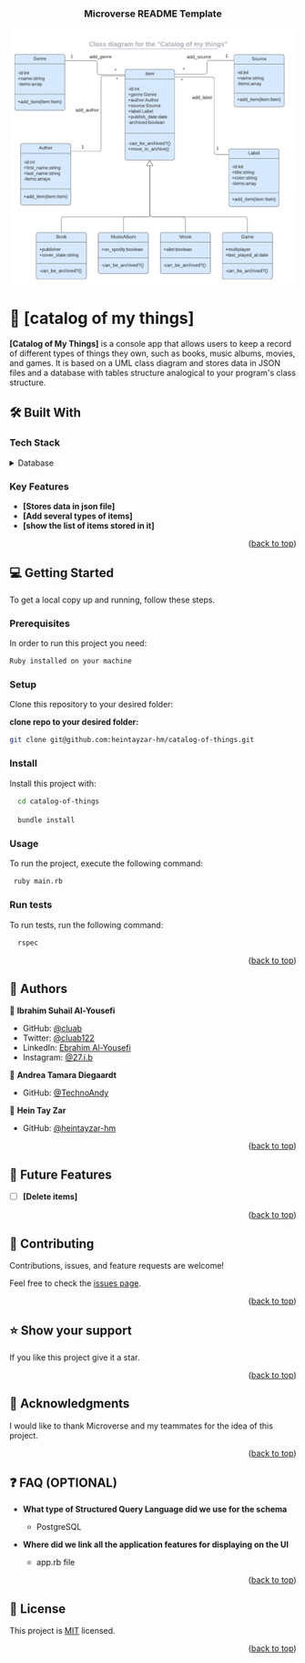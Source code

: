<a name="readme-top"></a>

<!--
HOW TO USE:
This is an example of how you may give instructions on setting up your project locally.

Modify this file to match your project and remove sections that don't apply.

REQUIRED SECTIONS:
- Table of Contents
- About the Project
  - Built With
  - Live Demo
- Getting Started
- Authors
- Future Features
- Contributing
- Show your support
- Acknowledgements
- License

OPTIONAL SECTIONS:
- FAQ

After you're finished please remove all the comments and instructions!
-->

<div align="center">
  <!-- You are encouraged to replace this logo with your own! Otherwise you can also remove it. -->
  <h3><b>Microverse README Template</b></h3>


  <img src="catalog_of_my_things.png" alt="logo" width="700"  height="auto" />
  <br/>

  

</div>


# 📖 [catalog of my things] <a name="about-project"></a>

**[Catalog of My Things]** is a console app that allows users to keep a record of different types of things they own, such as books, music albums, movies, and games. It is based on a UML class diagram and stores data in JSON files and a database with tables structure analogical to your program's class structure.

## 🛠 Built With <a name="built-with"></a>

### Tech Stack <a name="tech-stack"></a>


<details>
<summary>Database</summary>
  <ul>
    <li><a href="https://www.ruby-lang.org/en/">Ruby</a></li>
    <li><a href="https://www.postgresql.org/">PostgreSQL</a></li>
  </ul>
</details>

<!-- Features -->

### Key Features <a name="key-features"></a>


- **[Stores data in json file]**
- **[Add several types of items]**
- **[show the list of items stored in it]**

<p align="right">(<a href="#readme-top">back to top</a>)</p>


## 💻 Getting Started <a name="getting-started"></a>


To get a local copy up and running, follow these steps.

### Prerequisites

In order to run this project you need:

```sh
Ruby installed on your machine
```

### Setup

Clone this repository to your desired folder:

**clone repo to your desired folder:**

```sh
git clone git@github.com:heintayzar-hm/catalog-of-things.git
```

### Install

Install this project with:

```sh
  cd catalog-of-things

  bundle install
```


### Usage

To run the project, execute the following command:


```sh
 ruby main.rb
```


### Run tests

To run tests, run the following command:

```sh
  rspec
```

<!--
Example command:


--->


<p align="right">(<a href="#readme-top">back to top</a>)</p>

<!-- AUTHORS -->


## 👥 Authors <a name="authors"></a>

👤 **Ibrahim Suhail Al-Yousefi**

- GitHub: [@cluab](https://github.com/Cluab)
- Twitter: [@cluab122](https://twitter.com/cluab122)
- LinkedIn: [Ebrahim Al-Yousefi](https://www.linkedin.com/in/ebrahim-alyousefi/)
- Instagram: [@27.i.b](https://www.instagram.com/27.i.b/)

👤 **Andrea Tamara Diegaardt**

- GitHub: [@TechnoAndy](https://github.com/TechnoAndy)

👤 **Hein Tay Zar**

- GitHub: [@heintayzar-hm](https://github.com/heintayzar-hm)


<p align="right">(<a href="#readme-top">back to top</a>)</p>

<!-- FUTURE FEATURES -->

## 🔭 Future Features <a name="future-features"></a>


- [ ] **[Delete items]**

<p align="right">(<a href="#readme-top">back to top</a>)</p>

<!-- CONTRIBUTING -->

## 🤝 Contributing <a name="contributing"></a>

Contributions, issues, and feature requests are welcome!

Feel free to check the [issues page](https://github.com/heintayzar-hm/catalog-of-things/issues).

<p align="right">(<a href="#readme-top">back to top</a>)</p>

<!-- SUPPORT -->

## ⭐️ Show your support <a name="support"></a>


If you like this project give it a star.

<p align="right">(<a href="#readme-top">back to top</a>)</p>

<!-- ACKNOWLEDGEMENTS -->

## 🙏 Acknowledgments <a name="acknowledgements"></a>


I would like to thank Microverse and my teammates for the idea of this project.

<p align="right">(<a href="#readme-top">back to top</a>)</p>

<!-- FAQ (optional) -->

## ❓ FAQ (OPTIONAL) <a name="faq"></a>

- **What type of Structured Query Language did we use for the schema**

  - PostgreSQL

- **Where did we link all the application features for displaying on the UI**

  - app.rb file

<p align="right">(<a href="#readme-top">back to top</a>)</p>

<!-- LICENSE -->

## 📝 License <a name="license"></a>

This project is [MIT](./License) licensed.


<p align="right">(<a href="#readme-top">back to top</a>)</p>
